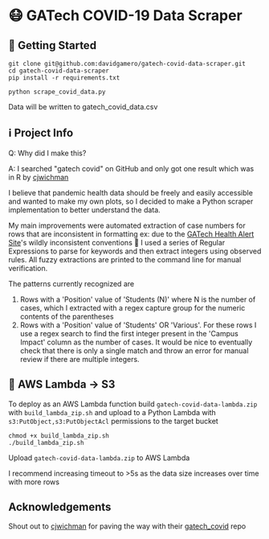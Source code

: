 # 😷 GATech COVID-19 Data Scraper

## 🏁 Getting Started

```
git clone git@github.com:davidgamero/gatech-covid-data-scraper.git
cd gatech-covid-data-scraper
pip install -r requirements.txt
```

```
python scrape_covid_data.py
```
Data will be written to gatech_covid_data.csv

## ℹ️ Project Info
Q: Why did I make this?

A: I searched "gatech covid" on GitHub and only got one result which was in R by [cjwichman](https://github.com/cjwichman/gatech_covid)

I believe that pandemic health data should be freely and easily accessible and wanted to make my own plots, so I decided to make a Python scraper implementation to better understand the data.

My main improvements were automated extraction of case numbers for rows that are inconsistent in formatting ex: due to the [GATech Health Alert Site](https://health.gatech.edu/coronavirus/health-alerts)'s wildly inconsistent conventions 🤢 I used a series of Regular Expressions to parse for keywords and then extract integers using observed rules. All fuzzy extractions are printed to the command line for manual verification.

The patterns currently recognized are 
1) Rows with a 'Position' value of 'Students (N)' where N is the number of cases, which I extracted with a regex capture group for the numeric contents of the parentheses
2) Rows with a 'Position' value of 'Students' OR 'Various'. For these rows I use a regex search to find the first integer present in the 'Campus Impact' column as the number of cases. It would be nice to eventually check that there is only a single match and throw an error for manual review if there are multiple integers.

## 💾 AWS Lambda -> S3
 To deploy as an AWS Lambda function build `gatech-covid-data-lambda.zip` with `build_lambda_zip.sh` and upload to a Python Lambda with `s3:PutObject,s3:PutObjectAcl` permissions to the target bucket
```
chmod +x build_lambda_zip.sh
./build_lambda_zip.sh
```

Upload `gatech-covid-data-lambda.zip` to AWS Lambda

I recommend increasing timeout to >5s as the data size increases over time with more rows

## Acknowledgements
Shout out to [cjwichman](https://github.com/cjwichman/gatech_covid) for paving the way with their [gatech_covid](https://github.com/cjwichman/gatech_covid) repo